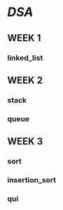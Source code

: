 # _**DSA**_
## WEEK 1
### linked_list
## WEEK 2
### stack
### queue
## WEEK 3
### sort
### insertion_sort
### qui
